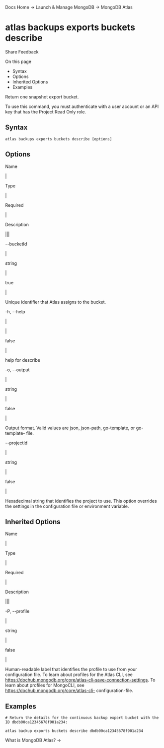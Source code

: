 Docs Home → Launch & Manage MongoDB → MongoDB Atlas

# atlas backups exports buckets describe

Share Feedback

On this page

  * Syntax
  * Options
  * Inherited Options
  * Examples

Return one snapshot export bucket.

To use this command, you must authenticate with a user account or an API key
that has the Project Read Only role.

## Syntax

    
    
    atlas backups exports buckets describe [options]  
      
  
## Options

Name

|

Type

|

Required

|

Description  
  
|||  
  
\--bucketId

|

string

|

true

|

Unique identifier that Atlas assigns to the bucket.  
  
-h, --help

|

|

false

|

help for describe  
  
-o, --output

|

string

|

false

|

Output format. Valid values are json, json-path, go-template, or go-template-
file.  
  
\--projectId

|

string

|

false

|

Hexadecimal string that identifies the project to use. This option overrides
the settings in the configuration file or environment variable.  
  
## Inherited Options

Name

|

Type

|

Required

|

Description  
  
|||  
  
-P, --profile

|

string

|

false

|

Human-readable label that identifies the profile to use from your
configuration file. To learn about profiles for the Atlas CLI, see
https://dochub.mongodb.org/core/atlas-cli-save-connection-settings. To learn
about profiles for MongoCLI, see https://dochub.mongodb.org/core/atlas-cli-
configuration-file.  
  
## Examples

    
    
    # Return the details for the continuous backup export bucket with the ID dbdb00ca12345678f901a234:  
      
    atlas backup exports buckets describe dbdb00ca12345678f901a234  
  
What is MongoDB Atlas? →

